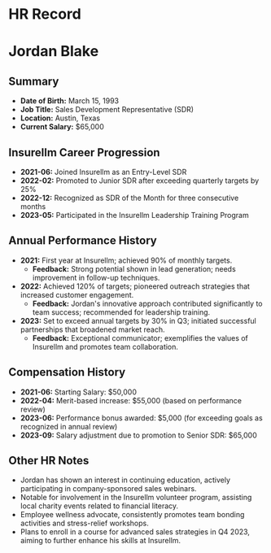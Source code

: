 # HR Record

# Jordan Blake

## Summary
- **Date of Birth:** March 15, 1993
- **Job Title:** Sales Development Representative (SDR)
- **Location:** Austin, Texas
- **Current Salary:** $65,000  

## Insurellm Career Progression
- **2021-06:** Joined Insurellm as an Entry-Level SDR  
- **2022-02:** Promoted to Junior SDR after exceeding quarterly targets by 25%  
- **2022-12:** Recognized as SDR of the Month for three consecutive months  
- **2023-05:** Participated in the Insurellm Leadership Training Program  

## Annual Performance History
- **2021:** First year at Insurellm; achieved 90% of monthly targets.  
  - **Feedback:** Strong potential shown in lead generation; needs improvement in follow-up techniques.  
- **2022:** Achieved 120% of targets; pioneered outreach strategies that increased customer engagement.  
  - **Feedback:** Jordan's innovative approach contributed significantly to team success; recommended for leadership training.  
- **2023:** Set to exceed annual targets by 30% in Q3; initiated successful partnerships that broadened market reach.  
  - **Feedback:** Exceptional communicator; exemplifies the values of Insurellm and promotes team collaboration.

## Compensation History
- **2021-06:** Starting Salary: $50,000  
- **2022-04:** Merit-based increase: $55,000 (based on performance review)  
- **2023-06:** Performance bonus awarded: $5,000 (for exceeding goals as recognized in annual review)  
- **2023-09:** Salary adjustment due to promotion to Senior SDR: $65,000  

## Other HR Notes
- Jordan has shown an interest in continuing education, actively participating in company-sponsored sales webinars.  
- Notable for involvement in the Insurellm volunteer program, assisting local charity events related to financial literacy.  
- Employee wellness advocate, consistently promotes team bonding activities and stress-relief workshops.  
- Plans to enroll in a course for advanced sales strategies in Q4 2023, aiming to further enhance his skills at Insurellm.